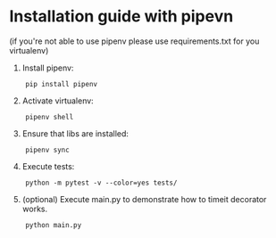# Installation guide with pipevn
(if you're not able to use pipenv please use requirements.txt for you virtualenv)

1. Install pipenv:
```
    pip install pipenv
```
2. Activate virtualenv:
```
    pipenv shell
```
3. Ensure that libs are installed:
```
    pipenv sync
```
4. Execute tests:
```
    python -m pytest -v --color=yes tests/
```
5. (optional) Execute main.py to demonstrate how to timeit decorator works.
```
    python main.py
```